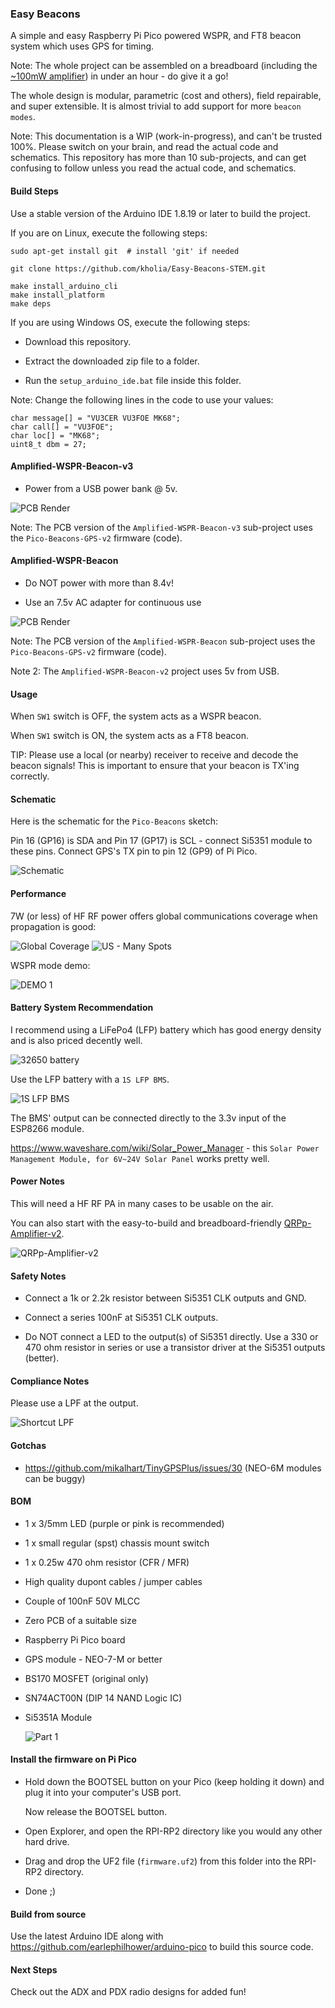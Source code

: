 ### Easy Beacons

A simple and easy Raspberry Pi Pico powered WSPR, and FT8 beacon system which
uses GPS for timing.

Note: The whole project can be assembled on a breadboard (including the [~100mW
amplifier](./QRPp-Amplifier-v2)) in under an hour - do give it a go!

The whole design is modular, parametric (cost and others), field repairable,
and super extensible. It is almost trivial to add support for more `beacon
modes`.

Note: This documentation is a WIP (work-in-progress), and can't be trusted
100%. Please switch on your brain, and read the actual code and schematics.
This repository has more than 10 sub-projects, and can get confusing to follow
unless you read the actual code, and schematics.


#### Build Steps

Use a stable version of the Arduino IDE 1.8.19 or later to build the project.

If you are on Linux, execute the following steps:

```
sudo apt-get install git  # install 'git' if needed

git clone https://github.com/kholia/Easy-Beacons-STEM.git

make install_arduino_cli
make install_platform
make deps
```

If you are using Windows OS, execute the following steps:

- Download this repository.

- Extract the downloaded zip file to a folder.

- Run the `setup_arduino_ide.bat` file inside this folder.

Note: Change the following lines in the code to use your values:

```
char message[] = "VU3CER VU3FOE MK68";
char call[] = "VU3FOE";
char loc[] = "MK68";
uint8_t dbm = 27;
```

#### Amplified-WSPR-Beacon-v3

- Power from a USB power bank @ 5v.

![PCB Render](./Amplified-WSPR-Beacon-v3/Screenshot_2023-01-21_20-12-42.png)

Note: The PCB version of the `Amplified-WSPR-Beacon-v3` sub-project uses the
`Pico-Beacons-GPS-v2` firmware (code).


#### Amplified-WSPR-Beacon

- Do NOT power with more than 8.4v!

- Use an 7.5v AC adapter for continuous use

![PCB Render](./Amplified-WSPR-Beacon.png)

Note: The PCB version of the `Amplified-WSPR-Beacon` sub-project uses the `Pico-Beacons-GPS-v2` firmware (code).

Note 2: The `Amplified-WSPR-Beacon-v2` project uses 5v from USB.


#### Usage

When `SW1` switch is OFF, the system acts as a WSPR beacon.

When `SW1` switch is ON, the system acts as a FT8 beacon.

TIP: Please use a local (or nearby) receiver to receive and decode the beacon
signals! This is important to ensure that your beacon is TX'ing correctly.

#### Schematic

Here is the schematic for the `Pico-Beacons` sketch:

Pin 16 (GP16) is SDA and Pin 17 (GP17) is SCL - connect Si5351 module to these
pins. Connect GPS's TX pin to pin 12 (GP9) of Pi Pico.

![Schematic](./Control-Board-Schematic.png)


#### Performance

7W (or less) of HF RF power offers global communications coverage when
propagation is good:

![Global Coverage](./screenshots/Global-Coverage-Screenshot_2022-04-08_22-27-41.png)
![US - Many Spots](./screenshots/US-Screenshot_2022-04-08_22-47-10.png)

WSPR mode demo:

![DEMO 1](./screenshots/WSPR-Screenshot_2021-07-13_13-02-21.png)


#### Battery System Recommendation

I recommend using a LiFePo4 (LFP) battery which has good energy density and is
also priced decently well.

![32650 battery](./images/LFP-32650.jpg)

Use the LFP battery with a `1S LFP BMS`.

![1S LFP BMS](./images/LFP-BMS-1S.jpg)

The BMS' output can be connected directly to the 3.3v input of the ESP8266
module.

https://www.waveshare.com/wiki/Solar_Power_Manager - this `Solar Power
Management Module, for 6V~24V Solar Panel` works pretty well.


#### Power Notes

This will need a HF RF PA in many cases to be usable on the air.

You can also start with the easy-to-build and breadboard-friendly [QRPp-Amplifier-v2](./QRPp-Amplifier-v2).

![QRPp-Amplifier-v2](./QRPp-Amplifier-v2.png)


#### Safety Notes

- Connect a 1k or 2.2k resistor between Si5351 CLK outputs and GND.

- Connect a series 100nF at Si5351 CLK outputs.

- Do NOT connect a LED to the output(s) of Si5351 directly. Use a 330 or 470
  ohm resistor in series or use a transistor driver at the Si5351 outputs
  (better).


#### Compliance Notes

Please use a LPF at the output.

![Shortcut LPF](./Shortcut-LPF.png)


#### Gotchas

- https://github.com/mikalhart/TinyGPSPlus/issues/30 (NEO-6M modules can be buggy)


#### BOM

- 1 x 3/5mm LED (purple or pink is recommended)

- 1 x small regular (spst) chassis mount switch

- 1 x 0.25w 470 ohm resistor (CFR / MFR)

- High quality dupont cables / jumper cables

- Couple of 100nF 50V MLCC

- Zero PCB of a suitable size

- Raspberry Pi Pico board

- GPS module - NEO-7-M or better

- BS170 MOSFET (original only)

- SN74ACT00N (DIP 14 NAND Logic IC)

- Si5351A Module

  ![Part 1](./images/Si5351A-Module.jpeg)


#### Install the firmware on Pi Pico

- Hold down the BOOTSEL button on your Pico (keep holding it down) and plug it
  into your computer's USB port.

  Now release the BOOTSEL button.

- Open Explorer, and open the RPI-RP2 directory like you would any other hard
  drive.

- Drag and drop the UF2 file (`firmware.uf2`) from this folder into the RPI-RP2
  directory.

- Done ;)


#### Build from source

Use the latest Arduino IDE along with https://github.com/earlephilhower/arduino-pico
to build this source code.


#### Next Steps

Check out the ADX and PDX radio designs for added fun!
